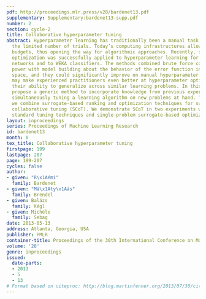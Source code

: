 ```yaml
---
pdf: http://proceedings.mlr.press/v28/bardenet13.pdf
supplementary: Supplementary:bardenet13-supp.pdf
number: 2
section: cycle-2
title: Collaborative hyperparameter tuning
abstract: Hyperparameter learning has traditionally been a manual task because of
  the limited number of trials. Today’s computing infrastructures allow bigger evaluation
  budgets, thus opening the way for algorithmic approaches. Recently, surrogate-based
  optimization was successfully applied to hyperparameter learning for deep belief
  networks and to WEKA classifiers. The methods combined brute force computational
  power with model building about the behavior of the error function in the hyperparameter
  space, and they could significantly improve on manual hyperparameter tuning. What
  may make experienced practitioners even better at hyperparameter optimization is
  their ability to generalize across similar learning problems. In this paper, we
  propose a generic method to incorporate knowledge from previous experiments when
  simultaneously tuning a learning algorithm on new problems at hand. To this end,
  we combine surrogate-based ranking and optimization techniques for surrogate-based
  collaborative tuning (SCoT). We demonstrate SCoT in two experiments where it outperforms
  standard tuning techniques and single-problem surrogate-based optimization.
layout: inproceedings
series: Proceedings of Machine Learning Research
id: bardenet13
month: 0
tex_title: Collaborative hyperparameter tuning
firstpage: 199
lastpage: 207
page: 199-207
cycles: false
author:
- given: "R\x1Aémi"
  family: Bardenet
- given: "Má\x1Aty\x1Aás"
  family: Brendel
- given: Balázs
  family: Kégl
- given: Michèle
  family: Sebag
date: 2013-05-13
address: Atlanta, Georgia, USA
publisher: PMLR
container-title: Proceedings of the 30th International Conference on Machine Learning
volume: '28'
genre: inproceedings
issued:
  date-parts:
  - 2013
  - 5
  - 13
# Format based on citeproc: http://blog.martinfenner.org/2013/07/30/citeproc-yaml-for-bibliographies/
---
```

